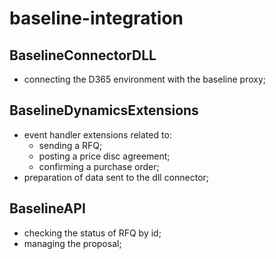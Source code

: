 # baseline-integration

## BaselineConnectorDLL
- connecting the D365 environment with the baseline proxy;

## BaselineDynamicsExtensions
- event handler extensions related to: 
  - sending a RFQ;
  - posting a price disc agreement;
  - confirming a purchase order;
- preparation of data sent to the dll connector;

## BaselineAPI
- checking the status of RFQ by id;
- managing the proposal;
